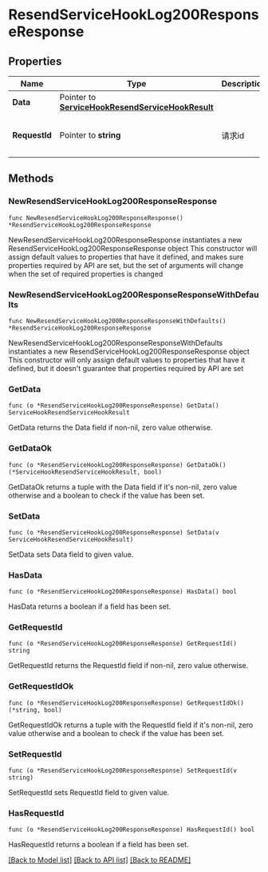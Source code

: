 # ResendServiceHookLog200ResponseResponse

## Properties

Name | Type | Description | Notes
------------ | ------------- | ------------- | -------------
**Data** | Pointer to [**ServiceHookResendServiceHookResult**](ServiceHookResendServiceHookResult.md) |  | [optional] 
**RequestId** | Pointer to **string** | 请求id | [optional] [default to "xxxxx"]

## Methods

### NewResendServiceHookLog200ResponseResponse

`func NewResendServiceHookLog200ResponseResponse() *ResendServiceHookLog200ResponseResponse`

NewResendServiceHookLog200ResponseResponse instantiates a new ResendServiceHookLog200ResponseResponse object
This constructor will assign default values to properties that have it defined,
and makes sure properties required by API are set, but the set of arguments
will change when the set of required properties is changed

### NewResendServiceHookLog200ResponseResponseWithDefaults

`func NewResendServiceHookLog200ResponseResponseWithDefaults() *ResendServiceHookLog200ResponseResponse`

NewResendServiceHookLog200ResponseResponseWithDefaults instantiates a new ResendServiceHookLog200ResponseResponse object
This constructor will only assign default values to properties that have it defined,
but it doesn't guarantee that properties required by API are set

### GetData

`func (o *ResendServiceHookLog200ResponseResponse) GetData() ServiceHookResendServiceHookResult`

GetData returns the Data field if non-nil, zero value otherwise.

### GetDataOk

`func (o *ResendServiceHookLog200ResponseResponse) GetDataOk() (*ServiceHookResendServiceHookResult, bool)`

GetDataOk returns a tuple with the Data field if it's non-nil, zero value otherwise
and a boolean to check if the value has been set.

### SetData

`func (o *ResendServiceHookLog200ResponseResponse) SetData(v ServiceHookResendServiceHookResult)`

SetData sets Data field to given value.

### HasData

`func (o *ResendServiceHookLog200ResponseResponse) HasData() bool`

HasData returns a boolean if a field has been set.

### GetRequestId

`func (o *ResendServiceHookLog200ResponseResponse) GetRequestId() string`

GetRequestId returns the RequestId field if non-nil, zero value otherwise.

### GetRequestIdOk

`func (o *ResendServiceHookLog200ResponseResponse) GetRequestIdOk() (*string, bool)`

GetRequestIdOk returns a tuple with the RequestId field if it's non-nil, zero value otherwise
and a boolean to check if the value has been set.

### SetRequestId

`func (o *ResendServiceHookLog200ResponseResponse) SetRequestId(v string)`

SetRequestId sets RequestId field to given value.

### HasRequestId

`func (o *ResendServiceHookLog200ResponseResponse) HasRequestId() bool`

HasRequestId returns a boolean if a field has been set.


[[Back to Model list]](../README.md#documentation-for-models) [[Back to API list]](../README.md#documentation-for-api-endpoints) [[Back to README]](../README.md)


